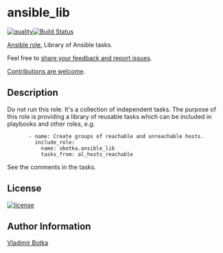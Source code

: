 # ansible_lib

[![quality](https://img.shields.io/ansible/quality/39556)](https://galaxy.ansible.com/vbotka/ansible_lib)[![Build Status](https://travis-ci.org/vbotka/ansible-lib.svg?branch=master)](https://travis-ci.org/vbotka/ansible-lib)

[Ansible role.](https://galaxy.ansible.com/vbotka/ansible_lib/) Library of Ansible tasks.

Feel free to [share your feedback and report issues](https://github.com/vbotka/ansible-lib/issues).

[Contributions are welcome](https://github.com/firstcontributions/first-contributions).


## Description

Do not run this role. It's a collection of independent tasks. The purpose of this role is providing
a library of reusable tasks which can be included in playbooks and other roles, e.g.

```
       - name: Create groups of reachable and unreachable hosts.
         include_role:
           name: vbotka.ansible_lib
           tasks_from: al_hosts_reachable
```

See the comments in the tasks.


## License

[![license](https://img.shields.io/badge/license-BSD-red.svg)](https://www.freebsd.org/doc/en/articles/bsdl-gpl/article.html)


## Author Information

[Vladimir Botka](https://botka.link)
